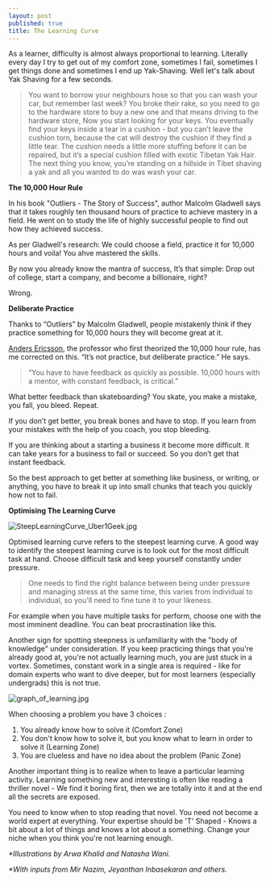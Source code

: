 ```yaml
---
layout: post
published: true
title: The Learning Curve
---
```


As a learner, difficulty is almost always proportional to learning.
Literally every day I try to get out of my comfort zone, sometimes I fail, sometimes I get things done and sometimes I end up Yak-Shaving. 
Well let's talk about Yak Shaving for a few seconds.

> You want to borrow your neighbours hose so that you can wash your car, but remember last week? You broke their rake, so you need to go to the hardware store to buy a new one and that means driving to the hardware store, Now you start looking for your keys. You eventually find your keys inside a tear in a cushion - but you can’t leave the cushion torn, because the cat will destroy the cushion if they find a little tear. The cushion needs a little more stuffing before it can be repaired, but it’s a special cushion filled with exotic Tibetan Yak Hair.
The next thing you know, you’re standing on a hillside in Tibet shaving a yak and all you wanted to do was wash your car.


**The 10,000 Hour Rule**

In his book "Outliers - The Story of Success", author Malcolm Gladwell says that it takes roughly ten thousand hours of practice to achieve mastery in a field. He went on to study the life of highly successful people to find out how they achieved success.

As per Gladwell's research: We could choose a field, practice it for 10,000 hours and voila!
You ahve mastered the skills.

By now you already know the mantra of success, It’s that simple: Drop out of college, start a company, and become a billionaire, right? 

Wrong.

**Deliberate Practice**

Thanks to “Outliers” by Malcolm Gladwell, people mistakenly think if they practice something for 10,000 hours they will become great at it.

[Anders Ericsson](http://www.amazon.com/dp/0544456238/?tag=jamesaltuc-20), the professor who first theorized  the 10,000 hour rule, has me corrected  on this. “It’s not practice, but deliberate practice.” He says.

>“You have to have feedback as quickly as possible. 10,000 hours with a mentor, with constant feedback, is critical.”

What better feedback than skateboarding? You skate, you make a mistake, you fall, you bleed. Repeat.

If you don’t get better, you break bones and have to stop. If you learn from your mistakes with the help of you coach, you stop bleeding.

If you are thinking about a starting a business it become more difficult. It can take years for a business to fail or succeed. So you don’t get that instant feedback.

So the best approach to get better at something like business, or writing, or anything, you have to break it up into small chunks that teach you quickly how not to fail.

**Optimising The Learning Curve**

![SteepLearningCurve_Uber1Geek.jpg]({{site.baseurl}}/images/SteepLearningCurve_Uber1Geek.jpg)

Optimised learning curve refers to the steepest learning curve. 
A good way to identify the steepest learning curve is to look out for the most difficult task at hand. Choose difficult task and keep yourself constantly under pressure.

> One needs to find the right balance between being under pressure and managing stress at the same time, this varies from individual to individual, so you'll need to fine tune it to your likeness.

For example when you have multiple tasks for perform, choose one with the most imminent deadline. You can beat procrastination like this.

Another sign for spotting steepness is unfamiliarity with the "body of knowledge" under consideration. If you keep practicing things that you're already good at, you're not actually learning much, you are just stuck in a vortex. Sometimes, constant work in a single area is required - like for domain experts who want to dive deeper, but for most learners (especially undergrads) this is not true. 

![graph_of_learning.jpg]({{site.baseurl}}/images/graph_of_learning.jpg)



When choosing a problem you have 3 choices :

1. You already know how to solve it (Comfort Zone)
2. You don't know how to solve it, but you know what to learn in order to solve it (Learning Zone)
3. You are clueless and have no idea about the problem (Panic Zone)


Another important thing is to realize when to leave a particular learning activity. Learning something new and interesting is often like reading a thriller novel - We find it boring first, then we are totally into it and at the end all the secrets are exposed. 

You need to know when to stop reading that novel. You need not become a world expert at everything. Your expertise should be 'T' Shaped - Knows a bit about a lot of things and knows a lot about a something. Change your niche when you think you're not learning enough.




_*Illustrations by Arwa Khalid and Natasha Wani._

_*With inputs from Mir Nazim, Jeyanthan Inbasekaran and others._
